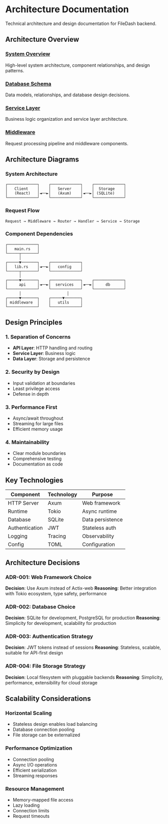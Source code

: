 # Architecture Documentation

Technical architecture and design documentation for FileDash backend.

## Architecture Overview

### [System Overview](./overview.md)

High-level system architecture, component relationships, and design patterns.

### [Database Schema](./database.md)

Data models, relationships, and database design decisions.

### [Service Layer](./services.md)

Business logic organization and service layer architecture.

### [Middleware](./middleware.md)

Request processing pipeline and middleware components.

## Architecture Diagrams

### System Architecture

```
┌─────────────┐    ┌─────────────┐    ┌─────────────┐
│   Client    │    │   Server    │    │  Storage    │
│   (React)   │◄──►│   (Axum)    │◄──►│ (SQLite)    │
└─────────────┘    └─────────────┘    └─────────────┘
```

### Request Flow

```
Request → Middleware → Router → Handler → Service → Storage
```

### Component Dependencies

```
┌─────────────┐
│   main.rs   │
└─────┬───────┘
      │
┌─────▼───────┐    ┌─────────────┐
│   lib.rs    │◄──►│   config    │
└─────┬───────┘    └─────────────┘
      │
┌─────▼───────┐    ┌─────────────┐    ┌─────────────┐
│     api     │◄──►│  services   │◄──►│     db      │
└─────────────┘    └─────────────┘    └─────────────┘
      │                    │
┌─────▼───────┐    ┌─────▼───────┐
│ middleware  │    │   utils     │
└─────────────┘    └─────────────┘
```

## Design Principles

### 1. Separation of Concerns

- **API Layer**: HTTP handling and routing
- **Service Layer**: Business logic
- **Data Layer**: Storage and persistence

### 2. Security by Design

- Input validation at boundaries
- Least privilege access
- Defense in depth

### 3. Performance First

- Async/await throughout
- Streaming for large files
- Efficient memory usage

### 4. Maintainability

- Clear module boundaries
- Comprehensive testing
- Documentation as code

## Key Technologies

| Component      | Technology | Purpose          |
| -------------- | ---------- | ---------------- |
| HTTP Server    | Axum       | Web framework    |
| Runtime        | Tokio      | Async runtime    |
| Database       | SQLite     | Data persistence |
| Authentication | JWT        | Stateless auth   |
| Logging        | Tracing    | Observability    |
| Config         | TOML       | Configuration    |

## Architecture Decisions

### ADR-001: Web Framework Choice

**Decision**: Use Axum instead of Actix-web
**Reasoning**: Better integration with Tokio ecosystem, type safety, performance

### ADR-002: Database Choice

**Decision**: SQLite for development, PostgreSQL for production
**Reasoning**: Simplicity for development, scalability for production

### ADR-003: Authentication Strategy

**Decision**: JWT tokens instead of sessions
**Reasoning**: Stateless, scalable, suitable for API-first design

### ADR-004: File Storage Strategy

**Decision**: Local filesystem with pluggable backends
**Reasoning**: Simplicity, performance, extensibility for cloud storage

## Scalability Considerations

### Horizontal Scaling

- Stateless design enables load balancing
- Database connection pooling
- File storage can be externalized

### Performance Optimization

- Connection pooling
- Async I/O operations
- Efficient serialization
- Streaming responses

### Resource Management

- Memory-mapped file access
- Lazy loading
- Connection limits
- Request timeouts
